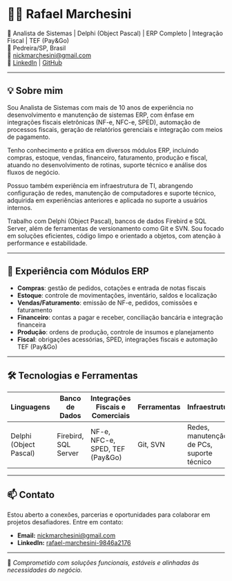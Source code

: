 # 👨‍💻 Rafael Marchesini

🎯 Analista de Sistemas | Delphi (Object Pascal) | ERP Completo | Integração Fiscal | TEF (Pay&Go)  
📍 Pedreira/SP, Brasil  
📧 nickmarchesini@gmail.com  
🔗 [LinkedIn](https://www.linkedin.com/in/rafael-marchesini/) | [GitHub](https://github.com/rafaelnick1)

---

## 💡 Sobre mim

Sou Analista de Sistemas com mais de 10 anos de experiência no desenvolvimento e manutenção de sistemas ERP, com ênfase em integrações fiscais eletrônicas (NF-e, NFC-e, SPED), automação de processos fiscais, geração de relatórios gerenciais e integração com meios de pagamento.

Tenho conhecimento e prática em diversos módulos ERP, incluindo compras, estoque, vendas, financeiro, faturamento, produção e fiscal, atuando no desenvolvimento de rotinas, suporte técnico e análise dos fluxos de negócio.

Possuo também experiência em infraestrutura de TI, abrangendo configuração de redes, manutenção de computadores e suporte técnico, adquirida em experiências anteriores e aplicada no suporte a usuários internos.

Trabalho com Delphi (Object Pascal), bancos de dados Firebird e SQL Server, além de ferramentas de versionamento como Git e SVN. Sou focado em soluções eficientes, código limpo e orientado a objetos, com atenção à performance e estabilidade.

---

## 🧾 Experiência com Módulos ERP

- **Compras**: gestão de pedidos, cotações e entrada de notas fiscais  
- **Estoque**: controle de movimentações, inventário, saldos e localização  
- **Vendas/Faturamento**: emissão de NF-e, pedidos, comissões e faturamento  
- **Financeiro**: contas a pagar e receber, conciliação bancária e integração financeira  
- **Produção**: ordens de produção, controle de insumos e planejamento  
- **Fiscal**: obrigações acessórias, SPED, integrações fiscais e automação TEF (Pay&Go)

---

## 🛠️ Tecnologias e Ferramentas

| Linguagens           | Banco de Dados          | Integrações Fiscais e Comerciais    | Ferramentas         | Infraestrutura                      |
|----------------------|------------------------|-----------------------------------|---------------------|-----------------------------------|
| Delphi (Object Pascal) | Firebird, SQL Server   | NF-e, NFC-e, SPED, TEF (Pay&Go)  | Git, SVN            | Redes, manutenção de PCs, suporte técnico |

---

## 📫 Contato

Estou aberto a conexões, parcerias e oportunidades para colaborar em projetos desafiadores. Entre em contato:

- **Email:** nickmarchesini@gmail.com  
- **LinkedIn:** [rafael-marchesini-9846a2176](https://www.linkedin.com/in/rafael-marchesini/)

---

🚀 *Comprometido com soluções funcionais, estáveis e alinhadas às necessidades do negócio.*
